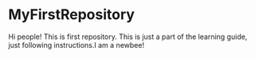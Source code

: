 # MyFirstRepository
Hi people!
This is first repository. This is just a part of the learning guide, just following instructions.I am a newbee!
